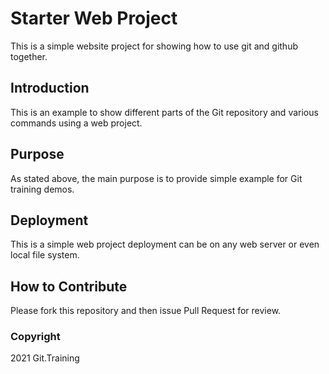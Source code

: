 # Starter Web Project
This is a simple website project for showing how to use git and github together.
## Introduction
This is an example to show different parts of the Git repository and various commands using a web project.
## Purpose
As stated above, the main purpose is to provide simple example for Git training demos.
## Deployment
This is a simple web project deployment can be on any web server or even local file system.
## How to Contribute
Please fork this repository and then issue Pull Request for review.

### Copyright

2021 Git.Training